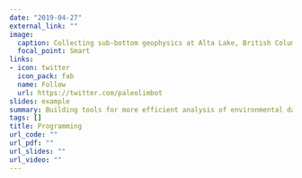 ```yaml
---
date: "2019-04-27"
external_link: ""
image:
  caption: Collecting sub-bottom geophysics at Alta Lake, British Columbia.
  focal_point: Smart
links:
- icon: twitter
  icon_pack: fab
  name: Follow
  url: https://twitter.com/paleolimbot
slides: example
summary: Building tools for more efficient analysis of environmental data.
tags: []
title: Programming
url_code: ""
url_pdf: ""
url_slides: ""
url_video: ""
---
```

